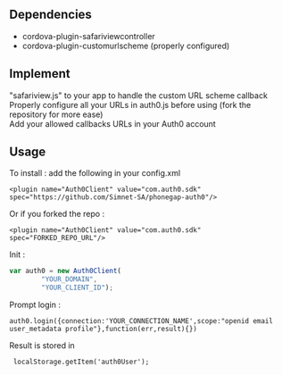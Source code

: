 ## Dependencies
- cordova-plugin-safariviewcontroller
- cordova-plugin-customurlscheme (properly configured)

## Implement
"safariview.js" to your app to handle the custom URL scheme callback <br>
Properly configure all your URLs in auth0.js before using (fork the repository for more ease) <br>
Add your allowed callbacks URLs in your Auth0 account

## Usage
To install : add the following in your config.xml
```
<plugin name="Auth0Client" value="com.auth0.sdk" spec="https://github.com/Simnet-SA/phonegap-auth0"/>
```
Or if you forked the repo : 
```
<plugin name="Auth0Client" value="com.auth0.sdk" spec="FORKED_REPO_URL"/>
```

Init : 
```javascript
var auth0 = new Auth0Client(
        "YOUR_DOMAIN",
        "YOUR_CLIENT_ID");
 ```
 Prompt login : 
 ```
 auth0.login({connection:'YOUR_CONNECTION_NAME',scope:"openid email user_metadata profile"},function(err,result){})
 ```
Result is stored in
```
 localStorage.getItem('auth0User');
 ```
